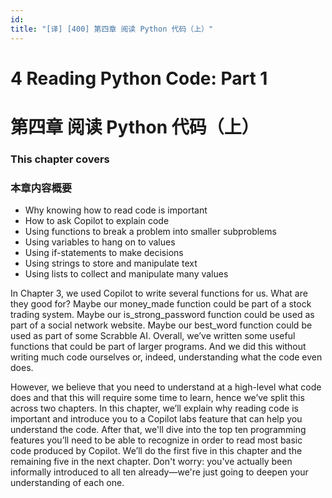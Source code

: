 ```yaml
---
id: 
title: "[译] [400] 第四章 阅读 Python 代码（上）"
---
```


# 4 Reading Python Code: Part 1
# 第四章 阅读 Python 代码（上）

### This chapter covers
### 本章内容概要

* Why knowing how to read code is important
* How to ask Copilot to explain code
* Using functions to break a problem into smaller subproblems
* Using variables to hang on to values
* Using if-statements to make decisions
* Using strings to store and manipulate text
* Using lists to collect and manipulate many values

In Chapter 3, we used Copilot to write several functions for us. What are they good for? Maybe our money_made function could be part of a stock trading system. Maybe our is_strong_password function could be used as part of a social network website. Maybe our best_word function could be used as part of some Scrabble AI. Overall, we’ve written some useful functions that could be part of larger programs. And we did this without writing much code ourselves or, indeed, understanding what the code even does.

However, we believe that you need to understand at a high-level what code does and that this will require some time to learn, hence we’ve split this across two chapters. In this chapter, we’ll explain why reading code is important and introduce you to a Copilot labs feature that can help you understand the code. After that, we'll dive into the top ten programming features you’ll need to be able to recognize in order to read most basic code produced by Copilot. We’ll do the first five in this chapter and the remaining five in the next chapter. Don't worry: you've actually been informally introduced to all ten already—we're just going to deepen your understanding of each one.
